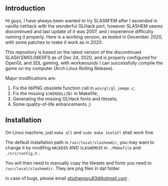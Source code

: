 ## Introduction
Hi guys, I have always been wanted to try SLASM'EM after I ascended in vanilla nethack with the wonderful GLHack port, however SLASHEM seems discontinued and last update of it was 2007, and I experience difficulty running it properly. Here is a working version, as tested in December 2020, with some patches to make it work as in 2020.

This repository is based on the latest version of the discontinued SLASH'EM(0.08E0F1) as of Dec 24, 2020, and is properly configured for OpenGL and SDL gaming, with workarounds I can successfully compile the game on my computer (Arch Linux Rolling Release).

Major modifications are:
1. Fix the libPNG obsolete function call in `win/gl/gl_image.c`;
2. Fix the missing `$(WINSDLLIB)` in Makefile;
3. Generating the missing GLHack fonts and tilesets;
4. Some quality-of-life enhancements ;)

## Installation
On Linux machine, just `make all` and `sudo make install` shall work fine.

The default installation path is `/usr/local/slashemdir`, you may want to change it by modifing `HACKDIR` AND `SLASHEMDIR` in `./Makefile` and `./src/config.h` .

You will then need to manually copy the tilesets and fonts you need to `/usr/local/slashemdir`. They are png files in dat folder.

in case of bugs, please email shizhengyu93@hotmail.com .

